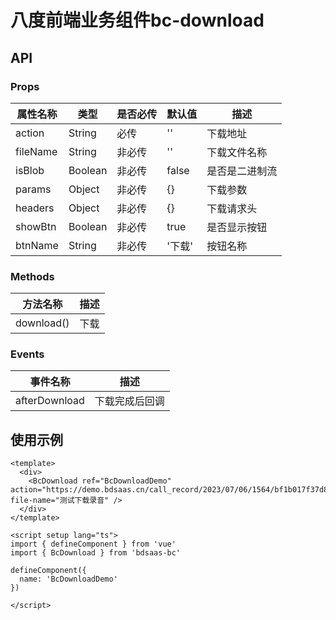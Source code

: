 # 八度前端业务组件bc-download

## API

### Props

| 属性名称 | 类型 | 是否必传 | 默认值 | 描述 |
| --- | --- | --- | --- | --- |
| action | String | 必传 | '' | 下载地址 |
| fileName | String | 非必传 | '' | 下载文件名称 |
| isBlob | Boolean | 非必传 | false | 是否是二进制流 |
| params | Object | 非必传 | {} | 下载参数 |
| headers | Object | 非必传 | {} | 下载请求头 |
| showBtn | Boolean | 非必传 | true | 是否显示按钮 |
| btnName | String | 非必传 | '下载' | 按钮名称 |

### Methods

| 方法名称 | 描述 |
| --- | --- |
| download() | 下载 |

### Events

| 事件名称 | 描述 |
| --- | --- |
| afterDownload | 下载完成后回调 |

## 使用示例

```vue
<template>
  <div>
    <BcDownload ref="BcDownloadDemo" action="https://demo.bdsaas.cn/call_record/2023/07/06/1564/bf1b017f37d8495d8f824e57949d4fa8..wav" file-name="测试下载录音" />
  </div>
</template>

<script setup lang="ts">
import { defineComponent } from 'vue'
import { BcDownload } from 'bdsaas-bc'

defineComponent({
  name: 'BcDownloadDemo'
})

</script>
```

[//]: # (## 预览)

[//]: # ()
[//]: # (<script setup lang="ts">)

[//]: # (import { BcDownload } from 'bdsaas-bc';)

[//]: # (</script>)

[//]: # ()
[//]: # (<BcDownload ref="BcDownloadDemo" action="https://demo.bdsaas.cn/call_record/2023/07/06/1564/bf1b017f37d8495d8f824e57949d4fa8..wav" file-name="测试下载录音" btn-name="测试下载按钮自定义名称" />)
